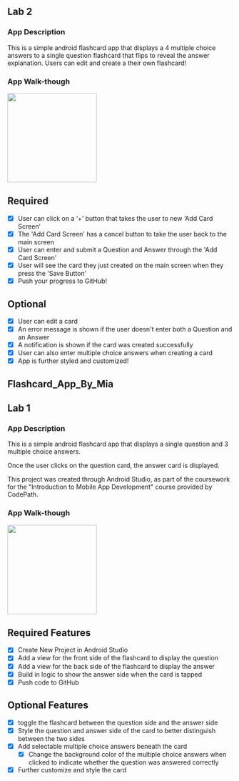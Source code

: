 ## Lab 2

### App Description
This is a simple android flashcard app that displays a 4 multiple choice answers to a single question flashcard that flips to reveal the answer explanation. Users can edit and create a their own flashcard!

### App Walk-though
<img src="YOUR_GIF_URL_HERE" width=200><br>

## Required
- [x] User can click on a ‘+’ button that takes the user to new ‘Add Card Screen’
- [x] The 'Add Card Screen' has a cancel button to take the user back to the main screen
- [x] User can enter and submit a Question and Answer through the 'Add Card Screen'
- [x] User will see the card they just created on the main screen when they press the 'Save Button'
- [x] Push your progress to GitHub!

## Optional
- [x] User can edit a card
- [x] An error message is shown if the user doesn't enter both a Question and an Answer
- [x] A notification is shown if the card was created successfully
- [x] User can also enter multiple choice answers when creating a card
- [x] App is further styled and customized!

## Flashcard_App_By_Mia

## Lab 1

### App Description
This is a simple android flashcard app that displays a single question and 3 multiple choice answers. 

Once the user clicks on the question card, the answer card is displayed.

This project was created through Android Studio, as part of the coursework for the "Introduction to Mobile App Development" course provided by CodePath.

### App Walk-though
<img src="https://github.com/ACMiaJung/FlashcardAppByMia/blob/master/Flashcard%20App%20By%20Mia%20Lab%201%20Demo.gif" width=200><br>

## Required Features
- [x] Create New Project in Android Studio
- [x] Add a view for the front side of the flashcard to display the question
- [x] Add a view for the back side of the flashcard to display the answer
- [x] Build in logic to show the answer side when the card is tapped
- [x] Push code to GitHub

## Optional Features
- [x] toggle the flashcard between the question side and the answer side
- [x] Style the question and answer side of the card to better distinguish between the two sides
- [x] Add selectable multiple choice answers beneath the card
   - [x] Change the background color of the multiple choice answers when clicked to indicate whether the question was answered correctly
- [x] Further customize and style the card
